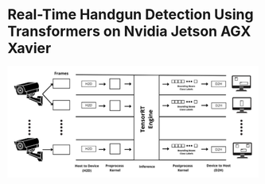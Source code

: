 # Real-Time Handgun Detection Using Transformers on Nvidia Jetson AGX Xavier

![App Screenshot](assets/Pipeline_CUDA.png)